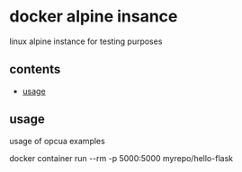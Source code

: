 <!-- omit in toc -->
# docker alpine insance

linux alpine instance for testing purposes

<!-- omit in toc -->
## contents

- [usage](#usage)

## usage

usage of opcua examples

docker container run --rm -p 5000:5000 myrepo/hello-flask